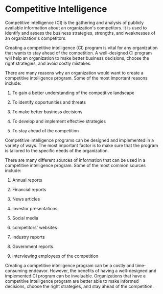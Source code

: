 # Competitive Intelligence

Competitive intelligence (CI) is the gathering and analysis of publicly available information about an organization's competitors. It is used to identify and assess the business strategies, strengths, and weaknesses of an organization's competitors.

Creating a competitive intelligence (CI) program is vital for any organization that wants to stay ahead of the competition. A well-designed CI program will help an organization to make better business decisions, choose the right strategies, and avoid costly mistakes.

There are many reasons why an organization would want to create a competitive intelligence program. Some of the most important reasons include:

1. To gain a better understanding of the competitive landscape

2. To identify opportunities and threats

3. To make better business decisions

4. To develop and implement effective strategies

5. To stay ahead of the competition

Competitive intelligence programs can be designed and implemented in a variety of ways. The most important factor is to make sure that the program is tailored to the specific needs of the organization.

There are many different sources of information that can be used in a competitive intelligence program. Some of the most common sources include:

1. Annual reports

2. Financial reports

3. News articles

4. Investor presentations

5. Social media

6. competitors' websites

7. Industry reports

8. Government reports

9. interviewing employees of the competition

Creating a competitive intelligence program can be a costly and time-consuming endeavor. However, the benefits of having a well-designed and implemented CI program can be invaluable. Organizations that have a competitive intelligence program are better able to make informed decisions, choose the right strategies, and stay ahead of the competition.
